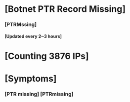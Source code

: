 # [Botnet PTR Record Missing]
### [PTRMssing]
#### [Updated every 2~3 hours]

# [Counting 3876 IPs]

# [Symptoms] 
###   [PTR missing] [PTRmissing]
